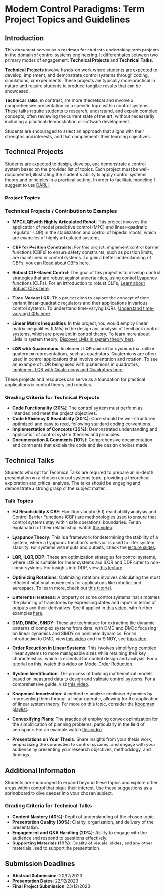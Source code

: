 # Modern Control Paradigms: Term Project Topics and Guidelines

## Introduction

This document serves as a roadmap for students undertaking term projects in the domain of control systems engineering. It differentiates between two primary modes of engagement: **Technical Projects** and **Technical Talks**.

**Technical Projects** involve hands-on work where students are expected to develop, implement, and demonstrate control systems through coding, simulations, or experiments. These projects are typically more practical in nature and require students to produce tangible results that can be showcased.

**Technical Talks**, in contrast, are more theoretical and involve a comprehensive presentation on a specific topic within control systems. These talks require students to research, understand, and explain complex concepts, often reviewing the current state of the art, without necessarily including a practical demonstration or software development.

Students are encouraged to select an approach that aligns with their strengths and interests, and that complements their learning objectives.

## Technical Projects

Students are expected to design, develop, and demonstrate a control system based on the provided list of topics. Each project must be well-documented, illustrating the student's ability to apply control systems theory and principles in a practical setting. In order to facilitate modeling I suggest to use [DARLi](https://github.com/simeon-ned/darli). 

### Project Topics

### Technical Projects / Contribution to Examples

- **MPC/LQR with Highly Articulated Robot**: This project involves the application of model predictive control (MPC) and linear-quadratic regulator (LQR) in the stabilization and control of bipedal robots, which are examples of highly articulated systems.

- **CBF for Position Constraints**: For this project, implement control barrier functions (CBFs) to ensure safety constraints, such as position limits, are maintained in control systems. To gain a better understanding of CBFs, you can [Read about CBFs here](https://arxiv.org/abs/1903.11199).

- **Robust CLF-Based Control**: The goal of this project is to develop control strategies that are robust against uncertainties, using control Lyapunov functions (CLFs). For an introduction to robust CLFs, [Learn about Robust CLFs here](https://www.youtube.com/watch?v=_Tkn_Hzo4AA).

- **Time-Variant LQR**: This project aims to explore the concept of time-variant linear-quadratic regulators and their applications in various control systems. To understand time-varying LQRs, [Understand time-varying LQRs here](https://www.youtube.com/watch?v=S5LavPCJ5vw).

- **Linear Matrix Inequalities**: In this project, you would employ linear matrix inequalities (LMIs) in the design and analysis of feedback control systems, which are prevalent in control theory. To learn more about LMIs in system theory, [Discover LMIs in system theory here](https://www.youtube.com/watch?v=lQ_E0THFBuY).

- **LQR with Quaternions**: Implement LQR control for systems that utilize quaternion representations, such as quadrotors. Quaternions are often used in control applications that involve orientation and rotation. To see an example of LQR being used with quaternions in quadrotors, [Implement LQR with Quaternions and Quadrotors here](https://www.youtube.com/watch?v=AxmE2uTPglg&t=1s).

These projects and resources can serve as a foundation for practical applications in control theory and robotics.
### Grading Criteria for Technical Projects

- **Code Functionality (30%)**: The control system must perform as intended and meet the project objectives.
- **Code Efficiency & Readability (30%)**: Code should be well-structured, optimized, and easy to read, following standard coding conventions.
- **Implementation of Concepts (30%)**: Demonstrated understanding and application of control system theories and principles.
- **Documentation & Comments (10%)**: Comprehensive documentation and comments that explain the code and the design choices made.

## Technical Talks

Students who opt for Technical Talks are required to prepare an in-depth presentation on a chosen control systems topic, providing a theoretical exploration and critical analysis. The talks should be engaging and demonstrate a strong grasp of the subject matter.

### Talk Topics
- **HJ Reachability & CBF**: Hamilton-Jacobi (HJ) reachability analysis and Control Barrier Functions (CBF) are methodologies used to ensure that control systems stay within safe operational boundaries. For an explanation of their relationship, watch [this video](https://www.youtube.com/watch?v=-PzULKLB0D4).

- **Lyapunov Theory**: This is a framework for determining the stability of a system, where a Lyapunov function's behavior is used to infer system stability. For systems with inputs and outputs, check the [lecture slides](https://stanford.edu/class/ee363/lectures/io-lyap.pdf).

- **LQR, iLQR, DDP**: These are optimization strategies for control systems, where LQR is suitable for linear systems and iLQR and DDP cater to non-linear systems. For insights into DDP, view [this lecture](https://www.youtube.com/watch?v=hUf5YhSptLs&list=PLZnJoM76RM6KugDT9sw5zhAmqKnGeoLRa&index=18).

- **Optimizing Rotations**: Optimizing rotations involves calculating the most efficient rotational movements for applications like robotics and aerospace. To learn more, check out [this tutorial](https://www.youtube.com/watch?v=7t9HWMWBq70&t=1s).

- **Differential Flatness**: A property of some control systems that simplifies the planning of trajectories by expressing states and inputs in terms of outputs and their derivatives. See it applied in [this video](https://www.youtube.com/watch?v=5t6t1mA2vnU), with further examples [here](https://www.youtube.com/watch?v=KYdZQBVxYf0&t=2868s).

- **DMD, DMDc, SINDY**: These are techniques for extracting the dynamic patterns of complex systems from data, with DMD and DMDc focusing on linear dynamics and SINDY on nonlinear dynamics. For an introduction to DMD, view [this video](https://www.youtube.com/watch?v=K-7l0q920io) and for SINDY, see [this video](https://www.youtube.com/watch?v=vuJCOfdlN6Q&list=PLMrJAkhIeNNQkv98vuPjO2X2qJO_UPeWR&index=25).

- **Order Reduction in Linear Systems**: This involves simplifying complex linear systems to more manageable sizes while retaining their key characteristics, which is essential for control design and analysis. For a tutorial on this, watch [this video on Model Order Reduction](https://www.youtube.com/watch?v=FsLmBDfwQCY&list=PLMrJAkhIeNNQkv98vuPjO2X2qJO_UPeWR&index=3).

- **System Identification**: The process of building mathematical models based on measured data to design and validate control systems. For a comprehensive guide, visit [this video](https://www.youtube.com/watch?v=6F2YVsT9dOs).

- **Koopman Linearization**: A method to analyze nonlinear dynamics by representing them through a linear operator, allowing for the application of linear system theory. For more on this topic, consider the [Koopman playlist](https://www.youtube.com/watch?v=K5CRbC4yqnk&list=PLMrJAkhIeNNSVXUvppZTYNHKQUD-oWys9).

- **Convexifying Plans**: The practice of employing convex optimization for the simplification of planning problems, particularly in the field of aerospace. For an example watch [this video](https://www.youtube.com/watch?v=gwdcIxzp2N4&t=1s)

- **Presentations on Your Thesis**: Share insights from your thesis work, emphasizing the connection to control systems, and engage with your audience by presenting your research objectives, methodology, and findings.

## Additional Information
Students are encouraged to expand beyond these topics and explore other areas within control that pique their interest. Use these suggestions as a springboard to dive deeper into your chosen subject.

### Grading Criteria for Technical Talks

- **Content Mastery (40%)**: Depth of understanding of the chosen topic.
- **Presentation Quality (30%)**: Clarity, organization, and delivery of the presentation.
- **Engagement and Q&A Handling (20%)**: Ability to engage with the audience and respond to questions effectively.
- **Supporting Materials (10%)**: Quality of visuals, slides, and any other materials used to support the presentation.

## Submission Deadlines

- **Abstract Submission**: 20/12/2023
- **Presentation Dates**: 22/12/2023
- **Final Project Submission**: 23/12/2023